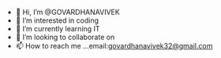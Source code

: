 - 👋 Hi, I’m @GOVARDHANAVIVEK
- 👀 I’m interested in coding
- 🌱 I’m currently learning IT
- 💞️ I’m looking to collaborate on 
- 📫 How to reach me ...email:govardhanavivek32@gmail.com

<!---
GOVARDHANAVIVEK/GOVARDHANAVIVEK is a ✨ special ✨ repository because its `README.md` (this file) appears on your GitHub profile.
You can click the Preview link to take a look at your changes.
--->

